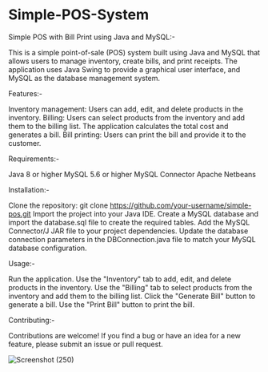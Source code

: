 # Simple-POS-System

Simple POS with Bill Print using Java and MySQL:-

This is a simple point-of-sale (POS) system built using Java and MySQL that allows users to manage inventory, create bills, and print receipts. 
The application uses Java Swing to provide a graphical user interface, and MySQL as the database management system.

Features:-

Inventory management: Users can add, edit, and delete products in the inventory.
Billing: Users can select products from the inventory and add them to the billing list. The application calculates the total cost and generates a bill.
Bill printing: Users can print the bill and provide it to the customer.

Requirements:-

Java 8 or higher
MySQL 5.6 or higher
MySQL Connector
Apache Netbeans

Installation:-

Clone the repository: git clone https://github.com/your-username/simple-pos.git
Import the project into your Java IDE.
Create a MySQL database and import the database.sql file to create the required tables.
Add the MySQL Connector/J JAR file to your project dependencies.
Update the database connection parameters in the DBConnection.java file to match your MySQL database configuration.

Usage:- 

Run the application.
Use the "Inventory" tab to add, edit, and delete products in the inventory.
Use the "Billing" tab to select products from the inventory and add them to the billing list.
Click the "Generate Bill" button to generate a bill.
Use the "Print Bill" button to print the bill.

Contributing:-

Contributions are welcome! If you find a bug or have an idea for a new feature, please submit an issue or pull request.



![Screenshot (250)](https://user-images.githubusercontent.com/93505267/234218949-d2309421-c7c0-4499-86d7-840c0e79d388.png)

